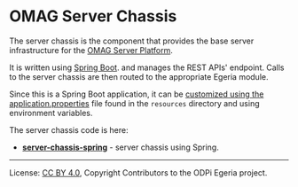 <!-- SPDX-License-Identifier: CC-BY-4.0 -->
<!-- Copyright Contributors to the ODPi Egeria project. -->
 
# OMAG Server Chassis

The server chassis is the component that provides the base
server infrastructure for the
[OMAG Server Platform](../../../open-metadata-publication/website/omag-server).

It is written using [Spring Boot](https://spring.io/projects/spring-boot).
and manages the REST APIs' endpoint.  Calls to the server chassis
are then routed to the appropriate Egeria module.

Since this is a Spring Boot application, it can be
[customized using the application.properties](https://docs.spring.io/spring-boot/docs/current/reference/html/common-application-properties.html)
file found in the `resources` directory and using environment variables.

The server chassis code is here:
* **[server-chassis-spring](server-chassis-spring)** - server chassis using Spring.




----
License: [CC BY 4.0](https://creativecommons.org/licenses/by/4.0/),
Copyright Contributors to the ODPi Egeria project.